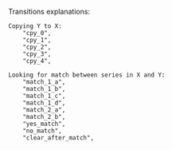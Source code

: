 Transitions explanations:

    Copying Y to X:
        "cpy_0",
        "cpy_1",
        "cpy_2",
        "cpy_3",
        "cpy_4",

    Looking for match between series in X and Y:
        "match_1_a",
        "match_1_b",
        "match_1_c",
        "match_1_d",
        "match_2_a",
        "match_2_b",
        "yes_match",
        "no_match",
        "clear_after_match",
    